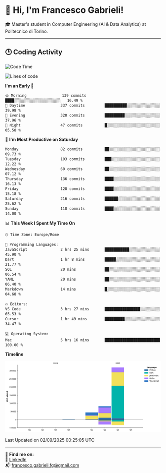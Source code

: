 # 👋 Hi, I'm Francesco Gabrieli!

🎓 Master's student in Computer Engineering (AI & Data Analytics) at Politecnico di Torino.  

---

## 🕒 Coding Activity

<!--START_SECTION:waka-->
![Code Time](http://img.shields.io/badge/Code%20Time-130%20hrs%2033%20mins-blue)

![Lines of code](https://img.shields.io/badge/From%20Hello%20World%20I%27ve%20Written-444.8%20thousand%20lines%20of%20code-blue)

**I'm an Early 🐤** 

```text
🌞 Morning                139 commits         ████░░░░░░░░░░░░░░░░░░░░░   16.49 % 
🌆 Daytime                337 commits         ██████████░░░░░░░░░░░░░░░   39.98 % 
🌃 Evening                320 commits         █████████░░░░░░░░░░░░░░░░   37.96 % 
🌙 Night                  47 commits          █░░░░░░░░░░░░░░░░░░░░░░░░   05.58 % 
```
📅 **I'm Most Productive on Saturday** 

```text
Monday                   82 commits          ██░░░░░░░░░░░░░░░░░░░░░░░   09.73 % 
Tuesday                  103 commits         ███░░░░░░░░░░░░░░░░░░░░░░   12.22 % 
Wednesday                60 commits          ██░░░░░░░░░░░░░░░░░░░░░░░   07.12 % 
Thursday                 136 commits         ████░░░░░░░░░░░░░░░░░░░░░   16.13 % 
Friday                   128 commits         ████░░░░░░░░░░░░░░░░░░░░░   15.18 % 
Saturday                 216 commits         ██████░░░░░░░░░░░░░░░░░░░   25.62 % 
Sunday                   118 commits         ████░░░░░░░░░░░░░░░░░░░░░   14.00 % 
```


📊 **This Week I Spent My Time On** 

```text
🕑︎ Time Zone: Europe/Rome

💬 Programming Languages: 
JavaScript               2 hrs 25 mins       ███████████░░░░░░░░░░░░░░   45.90 % 
Dart                     1 hr 8 mins         █████░░░░░░░░░░░░░░░░░░░░   21.77 % 
SQL                      20 mins             ██░░░░░░░░░░░░░░░░░░░░░░░   06.54 % 
YAML                     20 mins             ██░░░░░░░░░░░░░░░░░░░░░░░   06.40 % 
Markdown                 14 mins             █░░░░░░░░░░░░░░░░░░░░░░░░   04.68 % 

🔥 Editors: 
VS Code                  3 hrs 27 mins       ████████████████░░░░░░░░░   65.53 % 
Cursor                   1 hr 49 mins        █████████░░░░░░░░░░░░░░░░   34.47 % 

💻 Operating System: 
Mac                      5 hrs 16 mins       █████████████████████████   100.00 % 
```

**Timeline**

![Lines of Code chart](https://raw.githubusercontent.com/francescogabrieli/francescogabrieli/main/assets/bar_graph.png)


 Last Updated on 02/09/2025 00:25:05 UTC
<!--END_SECTION:waka-->


---



🔗 **Find me on:**  
💼 [LinkedIn](https://www.linkedin.com/in/francesco-gabrieli)  
📬 francesco.gabrieli.fg@gmail.com  



